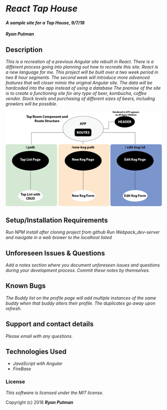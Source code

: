 # _React Tap House_

#### _A sample site for a Tap House, 9/7/18_

#### _**Ryan Putman**_

## Description
_This is a recreation of a previous Angular site rebuilt in React. There is a different process going into planning out how to recreate this site. React is a new language for me. This project will be built over a two week period in two 8 hour segments. The second week will introduce more advanced features that will closer mimic the original Angular site._
_The data will be hardcoded into the app instead of using a database_
_The premise of the site is to create a functioning site for any type of beer, kombucha, coffee vendor._
_Stock levels and purchasing of different sizes of beers, including growlers will be possible._

![Route Diagram](/src/assets/routePathDiagram.png "Route Diagram for App")

## Setup/Installation Requirements
_Run NPM install after cloning project from github_
_Run Webpack_dev-server and navigate in a web brower to the localhost listed_



## Unforeseen Issues & Questions
_Add a notes section where you document unforeseen issues and questions during your development process. Commit these notes by themselves._


## Known Bugs

_The Buddy list on the profile page will add multiple instances of the same buddy when that buddy alters their profile. The duplicates go away upon refresh._

## Support and contact details

_Please email with any questions._

## Technologies Used

* _JavaScript with Angular_
* _FireBase_


### License

*This software is licensed under the MIT license.*

Copyright (c) 2018 **_Ryan Putman_**
